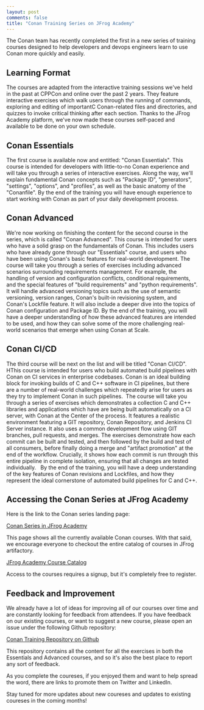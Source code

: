 ```yaml
---
layout: post 
comments: false 
title: "Conan Training Series on JFrog Academy"
---
```


The Conan team has recently completed the first in a new series of training 
courses designed to help developers and devops engineers learn to use Conan more
quickly and easily.  

## Learning Format

The courses are adapted from the interactive training sessions we've held in the
past at CPPCon and online over the past 2 years. They feature interactive
exercises which walk users through the running of commands, exploring and
editing of importantC Conan-related files and directories, and quizzes to invoke
critical thinking after each section.  Thanks to the JFrog Academy platform,
we've now made these courses self-paced and available to be done on your own
schedule.

## Conan Essentials

The first course is available now and entitled: "Conan Essentials". This course
is intended for developers with little-to-no Conan experience and will take you
through a series of interactive exercises. Along the way, we'll explain
fundamental Conan concepts such as "Package ID",  "generators",  "settings",
"options", and "profiles", as well as the basic anatomy of the "Conanfile".  By
the end of the training you will have enough experience to start working with
Conan as part of your daily development process.  

## Conan Advanced

We're now working on finishing the content for the second course in the series,
which is called "Conan Advanced". This course is intended for users who have a
solid grasp on the fundamentals of Conan. This includes users who have already
gone through our "Essentials" course, and users who have been using Conan's
basic features for real-world development. The course will take you through a
series of exercises including advanced scenarios surrounding requirements
management. For example, the handling of version and configuration conflicts,
conditional requirements, and the special features of "build requirements" and
"python requirements". It will handle advanced versioning topics such as the use
of semantic versioning, version ranges, Conan's built-in revisioning system, and
Conan's Lockfile feature. It will also include a deeper dive into the topics of
Conan configuration and Package ID. By the end of the training, you will have a
deeper understanding of how these advanced features are intended to be used, and
how they can solve some of the more challenging real-world scenarios that emerge
when using Conan at Scale.  

## Conan CI/CD

The third course will be next on the list and will be titled "Conan CI/CD".
HThis course is intended for users who build automated build pipelines with
Conan on CI services in enterprise codebases. Conan is an ideal building block
for invoking builds of C and C++ software in CI pipelines, but there are a
number of real-world challenges which repeatedly arise for users as they try to
implement Conan in such pipelines.  The course will take you through a series of
exercises which demonstrates a collection C and C++ libraries and applications
which have are being built automatically on a CI server, with Conan at the
Center of the process. It features a realistic environment featuring a GIT
repository, Conan Repository, and Jenkins CI Server instance. It also uses a
common development flow using GIT branches, pull requests, and merges. The
exercises demonstrate how each commit can be built and tested, and then followed
by the build and test of all consumers, before finally doing a merge and
"artifact promotion" at the end of the workflow. Crucially, it shows how each
commit is run through this entire pipeline in complete isolation, ensuring that
all changes are tested individually.   By the end of the training, you will have
a deep understanding of the key features of Conan revisions and Lockfiles, and
how they represent the ideal cornerstone of automated build pipelines for C and
C++.

## Accessing the Conan Series at JFrog Academy

Here is the link to the Conan series landing page:  

[Conan Series in JFrog Academy](https://academy.jfrog.com/series/conan)

This page shows all the currently available Conan courses.  With that said, we
encourage everyone to checkout the entire catalog of courses in JFrog
artifactory.  

[JFrog Academy Course Catalog](https://academy.jfrog.com/series/course-catalog)

Access to the courses requires a signup, but it's completely free to register.

## Feedback and Improvement

We already have a lot of ideas for improving all of our courses over time and
are constantly looking for feedback from attendees. If you have feedback on our
existing courses, or want to suggest a new course, please open an issue under
the following Github repository:

[Conan Training Repository on Github](https://github.com/conan-io/training)

This repository contains all the content for all the exercises in both the
Essentials and Advanced courses, and so it's also the best place to report
any sort of feedback.  

As you complete the coureses, if you enjoyed them and want to help spread the
word, there are links to promote them on Twitter and LinkedIn.

Stay tuned for more updates about new coureses and updates to existing coureses
in the coming months!
